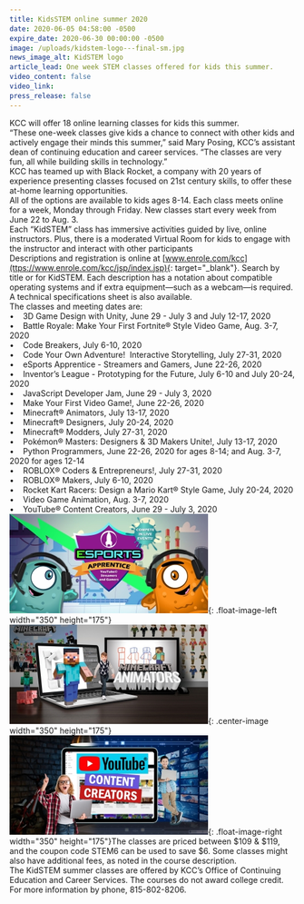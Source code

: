 ```yaml
---
title: KidsSTEM online summer 2020
date: 2020-06-05 04:58:00 -0500
expire_date: 2020-06-30 00:00:00 -0500
image: /uploads/kidstem-logo---final-sm.jpg
news_image_alt: KidSTEM logo
article_lead: One week STEM classes offered for kids this summer.
video_content: false
video_link:
press_release: false
---
```


KCC will offer 18 online learning classes for kids this summer.<br>“These one-week classes give kids a chance to connect with other kids and actively engage their minds this summer,” said Mary Posing, KCC’s assistant dean of continuing education and career services. “The classes are very fun, all while building skills in technology.”<br>KCC has teamed up with Black Rocket, a company with 20 years of experience presenting classes focused on 21st century skills, to offer these at-home learning opportunities.<br>All of the options are available to kids ages 8-14. Each class meets online for a week, Monday through Friday. New classes start every week from June 22 to Aug. 3.<br>Each “KidSTEM” class has immersive activities guided by live, online instructors. Plus, there is a moderated Virtual Room for kids to engage with the instructor and interact with other participants<br>Descriptions and registration is online at [www.enrole.com/kcc](ttps://www.enrole.com/kcc/jsp/index.jsp){: target="_blank"}. Search by title or for KidSTEM. Each description has a notation about compatible operating systems and if extra equipment—such as a webcam—is required. A technical specifications sheet is also available.<br>The classes and meeting dates are:<br>• &nbsp; &nbsp;3D Game Design with Unity, June 29 - July 3 and July 12-17, 2020&nbsp;<br>• &nbsp; &nbsp;Battle Royale: Make Your First Fortnite&reg; Style Video Game, Aug. 3-7, 2020<br>• &nbsp; &nbsp;Code Breakers, July 6-10, 2020<br>• &nbsp; &nbsp;Code Your Own Adventure\! &nbsp;Interactive Storytelling, July 27-31, 2020<br>• &nbsp; &nbsp;eSports Apprentice - Streamers and Gamers, June 22-26, 2020<br>• &nbsp; &nbsp;Inventor’s League - Prototyping for the Future, July 6-10 and July 20-24, 2020<br>• &nbsp; &nbsp;JavaScript Developer Jam, June 29 - July 3, 2020<br>• &nbsp; &nbsp;Make Your First Video Game\!, June 22-26, 2020<br>• &nbsp; &nbsp;Minecraft&reg; Animators, July 13-17, 2020<br>• &nbsp; &nbsp;Minecraft&reg; Designers, July 20-24, 2020<br>• &nbsp; &nbsp;Minecraft&reg; Modders, July 27-31, 2020<br>• &nbsp; &nbsp;Pok&eacute;mon&reg; Masters: Designers & 3D Makers Unite\!, July 13-17, 2020<br>• &nbsp; &nbsp;Python Programmers, June 22-26, 2020 for ages 8-14; and Aug. 3-7, 2020 for ages 12-14<br>• &nbsp; &nbsp;ROBLOX&reg; Coders & Entrepreneurs\!, July 27-31, 2020<br>• &nbsp; &nbsp;ROBLOX&reg; Makers, July 6-10, 2020&nbsp;<br>• &nbsp; &nbsp;Rocket Kart Racers: Design a Mario Kart&reg; Style Game, July 20-24, 2020<br>• &nbsp; &nbsp;Video Game Animation, Aug. 3-7, 2020<br>• &nbsp; &nbsp;YouTube&reg; Content Creators, June 29 - July 3, 2020<br>![](/uploads/esports-kcc-kidstem-sm.jpg){: .float-image-left width="350" height="175"}![](/uploads/minecraft-animators-kcc-kidstem-sm.jpg){: .center-image width="350" height="175"}![](/uploads/youtube-content-creators-kcc-kidstem-sm.jpg){: .float-image-right width="350" height="175"}The classes are priced between $109 & $119, and the coupon code STEM6 can be used to save $6. Some classes might also have additional fees, as noted in the course description.<br>The KidSTEM summer classes are offered by KCC’s Office of Continuing Education and Career Services. The courses do not award college credit. For more information by phone, 815-802-8206.&nbsp;<br>&nbsp;